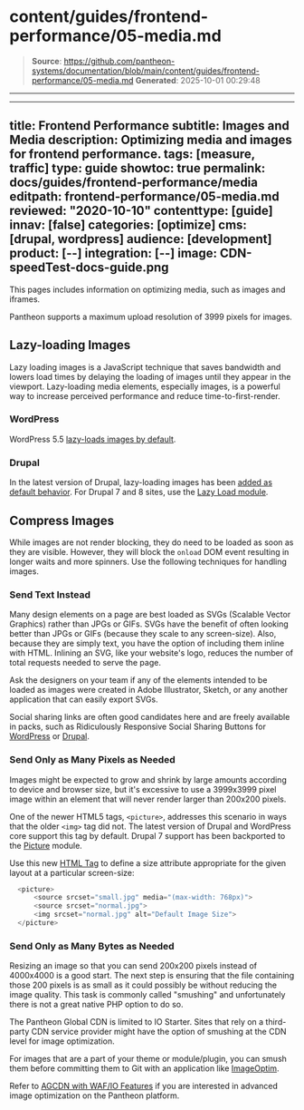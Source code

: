 # content/guides/frontend-performance/05-media.md

> **Source**: https://github.com/pantheon-systems/documentation/blob/main/content/guides/frontend-performance/05-media.md
> **Generated**: 2025-10-01 00:29:48

---

---
title: Frontend Performance
subtitle: Images and Media
description: Optimizing media and images for frontend performance.
tags: [measure, traffic]
type: guide
showtoc: true
permalink: docs/guides/frontend-performance/media
editpath: frontend-performance/05-media.md
reviewed: "2020-10-10"
contenttype: [guide]
innav: [false]
categories: [optimize]
cms: [drupal, wordpress]
audience: [development]
product: [--]
integration: [--]
image: CDN-speedTest-docs-guide.png
---

This pages includes information on optimizing media, such as images and iframes.

<Alert title="Note"  type="info" >

Pantheon supports a maximum upload resolution of 3999 pixels for images.

</Alert>

## Lazy-loading Images

Lazy loading images is a JavaScript technique that saves bandwidth and lowers load times by delaying the loading of images until they appear in the viewport. Lazy-loading media elements, especially images, is a powerful way to increase perceived performance and reduce time-to-first-render.

### WordPress

WordPress 5.5 [lazy-loads images by default](https://make.wordpress.org/core/2020/04/08/lazy-loading-of-images-is-in-core/).

### Drupal

In the latest version of Drupal, lazy-loading images has been [added as default behavior](https://www.drupal.org/blog/drupal-1-0). For Drupal 7 and 8 sites, use the [Lazy Load module](https://www.drupal.org/project/lazy).

## Compress Images

While images are not render blocking, they do need to be loaded as soon as they are visible. However, they will block the `onload` DOM event resulting in longer waits and more spinners. Use the following techniques for handling images.

### Send Text Instead

Many design elements on a page are best loaded as SVGs (Scalable Vector Graphics) rather than JPGs or GIFs. SVGs have the benefit of often looking better than JPGs or GIFs (because they scale to any screen-size). Also, because they are simply text, you have the option of including them inline with HTML. Inlining an SVG, like your website's logo, reduces the number of total requests needed to serve the page.

Ask the designers on your team if any of the elements intended to be loaded as images were created in Adobe Illustrator, Sketch, or any another application that can easily export SVGs.

Social sharing links are often good candidates here and are freely available in packs, such as Ridiculously Responsive Social Sharing Buttons for [WordPress](https://wordpress.org/plugins/rrssb/) or [Drupal](https://www.drupal.org/project/rrssb).

### Send Only as Many Pixels as Needed

Images might be expected to grow and shrink by large amounts according to device and browser size, but it's excessive to use a 3999x3999 pixel image within an element that will never render larger than 200x200 pixels.

One of the newer HTML5 tags, `<picture>`, addresses this scenario in ways that the older `<img>` tag did not. The latest version of Drupal and WordPress core support this tag by default. Drupal 7 support has been backported to the [Picture](https://www.drupal.org/project/picture) module.

Use this new [HTML Tag](https://www.w3schools.com/tags/tag_picture.asp) to define a size attribute appropriate for the given layout at a particular screen-size:

```php
  <picture>
      <source srcset="small.jpg" media="(max-width: 768px)">
      <source srcset="normal.jpg">
      <img srcset="normal.jpg" alt="Default Image Size">
  </picture>
```

### Send Only as Many Bytes as Needed

Resizing an image so that you can send 200x200 pixels instead of 4000x4000 is a good start. The next step is ensuring that the file containing those 200 pixels is as small as it could possibly be without reducing the image quality. This task is commonly called "smushing" and unfortunately there is not a great native PHP option to do so.

The Pantheon Global CDN is limited to IO Starter. Sites that rely on a third-party CDN service provider might have the option of smushing at the CDN level for image optimization.

For images that are a part of your theme or module/plugin, you can smush them before committing them to Git with an application like [ImageOptim](https://imageoptim.com/mac).

Refer to [AGCDN with WAF/IO Features](/guides/agcdn/agcdn-wafio) if you are interested in advanced image optimization on the Pantheon platform.